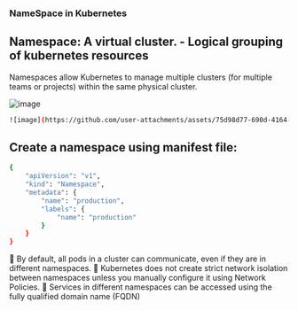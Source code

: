 ### NameSpace in Kubernetes

## Namespace: A virtual cluster. - Logical grouping of kubernetes resources
Namespaces allow Kubernetes to manage multiple clusters (for multiple teams or projects) within the same physical cluster.

![image](https://github.com/user-attachments/assets/9e06e0d3-5d5b-4168-afe1-24a773b01b1a)

```bash
![image](https://github.com/user-attachments/assets/75d98d77-690d-4164-9f39-ef5807c819be)
```


## Create a namespace using manifest file:
```bash
{
    "apiVersion": "v1",
    "kind": "Namespace",
    "metadata": {
        "name": "production",
        "labels": {
            "name": "production"
        }
    }
}
```


🔹 By default, all pods in a cluster can communicate, even if they are in different namespaces.
🔹 Kubernetes does not create strict network isolation between namespaces unless you manually configure it using Network Policies.
🔹 Services in different namespaces can be accessed using the fully qualified domain name (FQDN)


